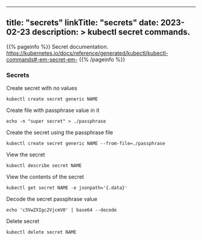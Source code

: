 
---
title: "secrets"
linkTitle: "secrets"
date: 2023-02-23
description: >
  kubectl secret commands.
---

{{% pageinfo %}}
Secret documentation.
https://kubernetes.io/docs/reference/generated/kubectl/kubectl-commands#-em-secret-em-
{{% /pageinfo %}}


### Secrets

Create secret with no values
```shell
kubectl create secret generic NAME
```

Create file with passphrase value in it
```shell
echo -n "super secret" > ./passphrase
```

Create the secret using the passphrase file
```shell
kubectl create secret generic NAME --from-file=./passphrase
```

View the secret
```shell
kubectl describe secret NAME
```

View the contents of the secret
```shell
kubectl get secret NAME -o jsonpath='{.data}'
```

Decode the secret passphrase value
```shell
echo 'c3VwZXIgc2VjcmV0' | base64 --decode
```

Delete secret
```shell
kubectl delete secret NAME
```

